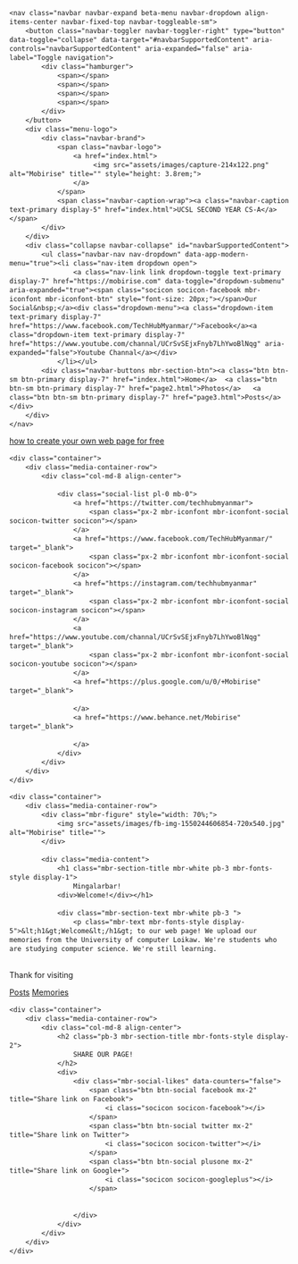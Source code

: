 <!DOCTYPE html>
<html >
<head>
  <!-- Site made with Mobirise Website Builder v4.8.10, https://mobirise.com -->
  <meta charset="UTF-8">
  <meta http-equiv="X-UA-Compatible" content="IE=edge">
  <meta name="generator" content="Mobirise v4.8.10, mobirise.com">
  <meta name="viewport" content="width=device-width, initial-scale=1, minimum-scale=1">
  <link rel="shortcut icon" href="assets/images/capture-214x122.png" type="image/x-icon">
  <meta name="description" content="">
  <title>Home</title>
  <link rel="stylesheet" href="assets/tether/tether.min.css">
  <link rel="stylesheet" href="assets/bootstrap/css/bootstrap.min.css">
  <link rel="stylesheet" href="assets/bootstrap/css/bootstrap-grid.min.css">
  <link rel="stylesheet" href="assets/bootstrap/css/bootstrap-reboot.min.css">
  <link rel="stylesheet" href="assets/socicon/css/styles.css">
  <link rel="stylesheet" href="assets/dropdown/css/style.css">
  <link rel="stylesheet" href="assets/theme/css/style.css">
  <link rel="stylesheet" href="assets/mobirise/css/mbr-additional.css" type="text/css">
  
  
  
</head>
<body>
  <section class="menu cid-qTkzRZLJNu" once="menu" id="menu1-0">

    

    <nav class="navbar navbar-expand beta-menu navbar-dropdown align-items-center navbar-fixed-top navbar-toggleable-sm">
        <button class="navbar-toggler navbar-toggler-right" type="button" data-toggle="collapse" data-target="#navbarSupportedContent" aria-controls="navbarSupportedContent" aria-expanded="false" aria-label="Toggle navigation">
            <div class="hamburger">
                <span></span>
                <span></span>
                <span></span>
                <span></span>
            </div>
        </button>
        <div class="menu-logo">
            <div class="navbar-brand">
                <span class="navbar-logo">
                    <a href="index.html">
                         <img src="assets/images/capture-214x122.png" alt="Mobirise" title="" style="height: 3.8rem;">
                    </a>
                </span>
                <span class="navbar-caption-wrap"><a class="navbar-caption text-primary display-5" href="index.html">UCSL SECOND YEAR CS-A</a></span>
            </div>
        </div>
        <div class="collapse navbar-collapse" id="navbarSupportedContent">
            <ul class="navbar-nav nav-dropdown" data-app-modern-menu="true"><li class="nav-item dropdown open">
                    <a class="nav-link link dropdown-toggle text-primary display-7" href="https://mobirise.com" data-toggle="dropdown-submenu" aria-expanded="true"><span class="socicon socicon-facebook mbr-iconfont mbr-iconfont-btn" style="font-size: 20px;"></span>Our Social&nbsp;</a><div class="dropdown-menu"><a class="dropdown-item text-primary display-7" href="https://www.facebook.com/TechHubMyanmar/">Facebook</a><a class="dropdown-item text-primary display-7" href="https://www.youtube.com/channal/UCrSvSEjxFnyb7LhYwoBlNqg" aria-expanded="false">Youtube Channal</a></div>
                </li></ul>
            <div class="navbar-buttons mbr-section-btn"><a class="btn btn-sm btn-primary display-7" href="index.html">Home</a>  <a class="btn btn-sm btn-primary display-7" href="page2.html">Photos</a>   <a class="btn btn-sm btn-primary display-7" href="page3.html">Posts</a></div>
        </div>
    </nav>
</section>

<section class="engine"><a href="https://mobirise.info/h">how to create your own web page for free</a></section><section class="cid-renb68Ide9" id="social-buttons2-g">

    

    

    <div class="container">
        <div class="media-container-row">
            <div class="col-md-8 align-center">
                
                <div class="social-list pl-0 mb-0">
                    <a href="https://twitter.com/techhubmyanmar">
                        <span class="px-2 mbr-iconfont mbr-iconfont-social socicon-twitter socicon"></span>
                    </a>
                    <a href="https://www.facebook.com/TechHubMyanmar/" target="_blank">
                        <span class="px-2 mbr-iconfont mbr-iconfont-social socicon-facebook socicon"></span>
                    </a>
                    <a href="https://instagram.com/techhubmyanmar" target="_blank">
                        <span class="px-2 mbr-iconfont mbr-iconfont-social socicon-instagram socicon"></span>
                    </a>
                    <a href="https://www.youtube.com/channal/UCrSvSEjxFnyb7LhYwoBlNqg" target="_blank">
                        <span class="px-2 mbr-iconfont mbr-iconfont-social socicon-youtube socicon"></span>
                    </a>
                    <a href="https://plus.google.com/u/0/+Mobirise" target="_blank">
                        
                    </a>
                    <a href="https://www.behance.net/Mobirise" target="_blank">
                        
                    </a>
                </div>
            </div>
        </div>
    </div>
</section>

<section class="header3 cid-ri9W4Na4PN mbr-parallax-background" id="header3-s">

    

    

    <div class="container">
        <div class="media-container-row">
            <div class="mbr-figure" style="width: 70%;">
                <img src="assets/images/fb-img-1550244606854-720x540.jpg" alt="Mobirise" title="">
            </div>

            <div class="media-content">
                <h1 class="mbr-section-title mbr-white pb-3 mbr-fonts-style display-1">
                    Mingalarbar!
                <div>Welcome!</div></h1>
                
                <div class="mbr-section-text mbr-white pb-3 ">
                    <p class="mbr-text mbr-fonts-style display-5">&lt;h1&gt;Welcome&lt;/h1&gt; to our web page! We upload our memories from the University of computer Loikaw. We're students who are studying computer science. We're still learning.
<br>Thank for visiting</p>
                </div>
                <div class="mbr-section-btn"><a class="btn btn-md btn-primary display-4" href="page3.html">Posts</a>
                    <a class="btn btn-md btn-white-outline display-4" href="page2.html">Memories</a></div>
            </div>
        </div>
    </div>

</section>

<section class="cid-ri9XgoY2uk" id="social-buttons1-t">
    
    

    

    <div class="container">
        <div class="media-container-row">
            <div class="col-md-8 align-center">
                <h2 class="pb-3 mbr-section-title mbr-fonts-style display-2">
                    SHARE OUR PAGE!
                </h2>
                <div>
                    <div class="mbr-social-likes" data-counters="false">
                        <span class="btn btn-social facebook mx-2" title="Share link on Facebook">
                            <i class="socicon socicon-facebook"></i>
                        </span>
                        <span class="btn btn-social twitter mx-2" title="Share link on Twitter">
                            <i class="socicon socicon-twitter"></i>
                        </span>
                        <span class="btn btn-social plusone mx-2" title="Share link on Google+">
                            <i class="socicon socicon-googleplus"></i>
                        </span>
                        
                        
                    </div>
                </div>
            </div>
        </div>
    </div>
</section>


  <script src="assets/web/assets/jquery/jquery.min.js"></script>
  <script src="assets/popper/popper.min.js"></script>
  <script src="assets/tether/tether.min.js"></script>
  <script src="assets/bootstrap/js/bootstrap.min.js"></script>
  <script src="assets/parallax/jarallax.min.js"></script>
  <script src="assets/dropdown/js/script.min.js"></script>
  <script src="assets/touchswipe/jquery.touch-swipe.min.js"></script>
  <script src="assets/sociallikes/social-likes.js"></script>
  <script src="assets/smoothscroll/smooth-scroll.js"></script>
  <script src="assets/theme/js/script.js"></script>
  
  
</body>
</html>

